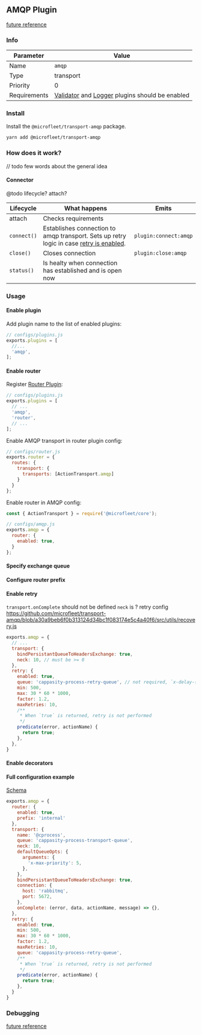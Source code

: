 ## AMQP Plugin
[future reference](https://github.com/microfleet/transport-amqp)

### Info
| Parameter     | Value       |
|---------------|-------------|
| Name          | `amqp`      |
| Type          | transport   |
| Priority      | 0           |
| Requirements  | [Validator](./validator.md) and [Logger](./logger.md) plugins should be enabled |

### Install
Install the `@microfleet/transport-amqp` package.
```sh
yarn add @microfleet/transport-amqp
```

### How does it work?
// todo few words about the general idea

#### Connector
@todo lifecycle? attach?

| Lifecycle      | What happens        | Emits |
|----------------|---------------------|-------|
| attach         | Checks requirements |       |
| `connect()`    | Establishes connection to amqp transport. Sets up retry logic in case [retry is enabled](#enable-retry).| `plugin:connect:amqp` |
| `close()`      | Closes connection   | `plugin:close:amqp` |
| `status()`     | Is healty when connection has established and is open now  | |


### Usage

#### Enable plugin
Add plugin name to the list of enabled plugins:
```js
// configs/plugins.js
exports.plugins = [
  //...
  'amqp',
];
```

#### Enable router
Register [Router Plugin](./router.md):
```js
// configs/plugins.js
exports.plugins = [
  // ...
  'amqp',
  'router',
  // ...
];
```

Enable AMQP transport in router plugin config:

```js
// configs/router.js
exports.router = {
  routes: {
    transport: {
      transports: [ActionTransport.amqp]
    }
  }
};
```

Enable router in AMQP config:
```js
const { ActionTransport } = require('@microfleet/core');

// configs/amqp.js
exports.amqp = {
  router: {
    enabled: true,
  }
};
```

#### Specify exchange queue

#### Configure router prefix

#### Enable retry
`transport.onComplete` should not be defined
`neck` is ?
retry config https://github.com/microfleet/transport-amqp/blob/a30a9beb6f0b313124d34bc1f083174e5c4a40f6/src/utils/recovery.js

```js
exports.amqp = {
  // ...
  transport: {
    bindPersistantQueueToHeadersExchange: true,
    neck: 10, // must be >= 0 
  },
  retry: {
    enabled: true,
    queue: 'cappasity-process-retry-queue', // not required, `x-delay-{$amqp.transport.queue}` by default
    min: 500,
    max: 30 * 60 * 1000, 
    factor: 1.2,
    maxRetries: 10,
    /**
     * When `true` is returned, retry is not performed
     */
    predicate(error, actionName) {
      return true;
    },
  },
}
```

#### Enable decorators

#### Full configuration example
[Schema](../../../schemas/amqp.json)
```js
exports.amqp = {
  router: {
    enabled: true,
    prefix: 'internal'
  },
  transport: {
    name: '@cprocess',
    queue: 'cappasity-process-transport-queue',
    neck: 10,
    defaultQueueOpts: {
      arguments: {
        'x-max-priority': 5,
      },
    },
    bindPersistantQueueToHeadersExchange: true,
    connection: {
      host: 'rabbitmq',
      port: 5672,
    },
    onComplete: (error, data, actionName, message) => {},
  },
  retry: {
    enabled: true,
    min: 500,
    max: 30 * 60 * 1000,
    factor: 1.2,
    maxRetries: 10,
    queue: 'cappasity-process-retry-queue',
    /**
     * When `true` is returned, retry is not performed
     */
    predicate(error, actionName) {
      return true;
    },
  }
}
```

### Debugging
[future reference](../plugins.md#debugging)


